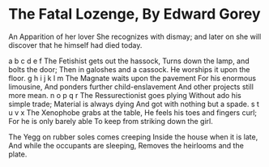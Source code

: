 # The Fatal Lozenge, By Edward Gorey

An Apparition of her lover She recognizes with dismay;
and later on she will discover that he himself had died today.


a
b
c
d
e
f
The Fetishist gets out the hassock,
Turns down the lamp, and bolts the door;
Then in galoshes and a cassock.
He worships it upon the floor.
g
h
i
j
k
l
m
The Magnate waits upon the pavement
For his enormous limousine,
And ponders further child-enslavement
And other projects still more mean.
n
o
p
q
r
The Ressurectionist goes plying
Without ado his simple trade;
Material is always dying
And got with nothing but a spade.
s
t
u
v
x
The Xenophobe grabs at the table,
He feels his toes and fingers curl;
For he is only barely able
To keep from striking down the girl.

The Yegg on rubber soles comes creeping
Inside the house when it is late,
And while the occupants are sleeping,
Removes the heirlooms and the plate.


